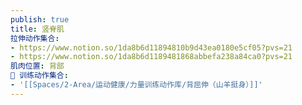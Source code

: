 ```yaml
---
publish: true
title: 竖脊肌
拉伸动作集合:
- https://www.notion.so/1da8b6d11894810b9d43ea0180e5cf05?pvs=21
- https://www.notion.so/1da8b6d1189481868abbefa238a84ca0?pvs=21
肌肉位置: 背部
🏃 训练动作集合:
- '[[Spaces/2-Area/运动健康/力量训练动作库/背屈伸（山羊挺身）]]'
---
```

